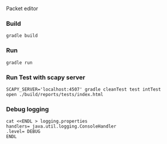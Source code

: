 Packet editor

### Build
    gradle build

### Run

    gradle run

### Run Test with scapy server

    SCAPY_SERVER='localhost:4507' gradle cleanTest test intTest
    open ./build/reports/tests/index.html

### Debug logging

```
cat <<ENDL > logging.properties
handlers= java.util.logging.ConsoleHandler
.level= DEBUG
ENDL
```

